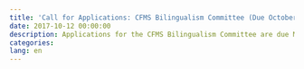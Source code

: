 ```yaml
---
title: 'Call for Applications: CFMS Bilingualism Committee (Due October 23rd)'
date: 2017-10-12 00:00:00
description: Applications for the CFMS Bilingualism Committee are due Monday October 23rd
categories:
lang: en
---
```



